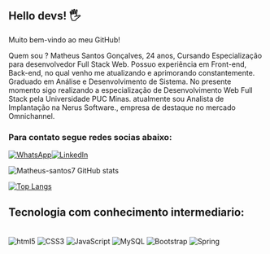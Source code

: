 ## Hello devs! 🖐️
Muito bem-vindo ao meu GitHub! 

<p>Quem sou ?
Matheus Santos Gonçalves, 24 anos, Cursando Especialização para desenvolvedor Full Stack Web. Possuo experiência em Front-end, Back-end, no qual venho me atualizando e aprimorando constantemente. Graduado em Análise e Desenvolvimento de Sistema. No presente momento sigo realizando a especialização de Desenvolvimento Web Full Stack pela Universidade PUC Minas. atualmente sou Analista de Implantação na Nerus Software., empresa de destaque no mercado Omnichannel.</p>

### Para contato segue redes socias abaixo:

[![WhatsApp](https://img.shields.io/badge/WhatsApp-25D366?style=for-the-badge&logo=whatsapp&logoColor=white)](https://api.whatsapp.com/send?phone=5531983134505)[![LinkedIn](https://img.shields.io/badge/LinkedIn-0077B5?style=for-the-badge&logo=linkedin&logoColor=white)](https://www.linkedin.com/in/matheus-santos7/)

![Matheus-santos7 GitHub stats](https://github-readme-stats.vercel.app/api?username=matheus-santos7&show_icons=true&theme=merko)

[![Top Langs](https://github-readme-stats.vercel.app/api/top-langs/?username=matheus-santos7&layout=demo)](https://github.com/Matheus-santos7/Matheus-santos7/blob/main/README.md)
## Tecnologia com conhecimento intermediario:
<div style="display: inline_block"><br/>
    <img align="center" alt="html5" src="https://img.shields.io/badge/HTML5-E34F26?style=for-the-badge&logo=html5&logoColor=white"/>
    <img align="center" alt="CSS3" src="https://img.shields.io/badge/CSS3-1572B6?style=for-the-badge&logo=css3&logoColor=white"/>
    <img align="center" alt="JavaScript" src="	https://img.shields.io/badge/JavaScript-F7DF1E?style=for-the-badge&logo=javascript&logoColor=black"/>
    <img align="center" alt="MySQL" src="https://img.shields.io/badge/MySQL-00000F?style=for-the-badge&logo=mysql&logoColor=white"/>
    <img align="center" alt="Bootstrap" src="https://img.shields.io/badge/Bootstrap-563D7C?style=for-the-badge&logo=bootstrap&logoColor=white"/>
    <img align="center" alt="Spring" src=https://img.shields.io/badge/Spring-6DB33F?style=for-the-badge&logo=spring&logoColor=white"/>
</div>
<br>
